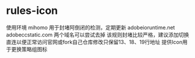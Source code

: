 # rules-icon
使用环境 mihomo
用于封堵阿倒闭的检测，定期更新
adobeioruntime.net  adobeccstatic.com 两个域名可以尝试去掉
该规则封堵比较严格，建议添加切换直连以便正常访问官网或fork自己仓库修改只保留13、18、19行地址
提供Icon用于更换策略组图标
